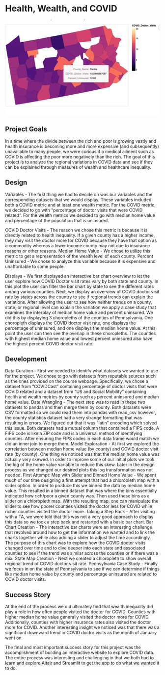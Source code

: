 # Health, Wealth, and COVID

![A screenshot of your application. Could be a GIF.](screenshot3.png)

## Project Goals

In a time where the divide between the rich and poor is growing vastly and health insurance is becoming more and more expensive (and subsequently) unavailable to many people, we were curious if a medical ailment such as COVID is affecting the poor more negatively than the rich. The goal of this project is to analyze the regional variations in COVID data and see if they can be explained through measures of wealth and healthcare inequality. 

## Design

Variables - The first thing we had to decide on was our variables and the corresponding datasets that we would display. These variables included both a COVID metric and at least one wealth metric. For the COVID metric, we decided to go with “percentage of doctor visits that were COVID related”. For the wealth metrics we decided to go with median home value and percentage of the population that is uninsured.

COVID Doctor Visits - The reason we chose this metric is because it is directly related to health  inequality. If a given county has a higher income, they may visit the doctor more for COVID because they have that option as a commodity whereas a lower income county may not due to insurance reasons or other reasons. 
Median Home Value - We chose to utilize this metric to get a representation of the wealth level of each county.
Percent Uninsured - We chose to analyze this variable because it is expensive and unaffordable to some people.

Displays - We first displayed an interactive bar chart overview to let the user explore how COVID Doctor visit rates vary by both state and county. In this plot the user can filter the bar chart by state to see the different rates among various counties. Next, we display an overview of COVID doctor visit rate by states across the country to see if regional trends can explain the variations. After allowing the user to see how neither trends on a county, state, or regional level can explain the variation we apply a case study that examines the interplay of median home value and percent uninsured. We did this by displaying 3 choropleths of the counties of Pennsylvania. One choropleth displays the COVID doctor visit rate, one displays the percentage of uninsured, and one displays the median home value. At this point the user can then see the overlap in these choropleths. The counties with highest median home value and lowest percent uninsured also have the highest percent COVID doctor visit rate. 


## Development

Data Curation - First we needed to identify what datasets we wanted to use for the project. We chose to go with datasets from reputable sources such as the ones provided on the course webpage. Specifically, we chose a dataset from “COVIDCast” containing percentage of doctor visits that were COVID related and a dataset from “US and Social Mobility” containing health and wealth metrics by county such as percent uninsured and median home value. 
Data Wrangling - The next step was to read in these two datasets to pandas and then merge them by county. Both datasets were CSV formatted so we could read them into pandas with read_csv however, the county statistics dataset had a very strange formatting that was resulting in errors. We figured out that it was “latin” encoding which solved this issue. Both datasets had a mutual column that contained a FIPS code. A FIPS code is like a ZIP code and is a universal method of identifying counties. After ensuring the FIPS codes in each data frame would match we did an inner join to merge them. 
Model Exploration - At first we explored the correlation between median home value (by county) and COVID doctor visit rate (by county). One thing we noticed was that the median home value was actually very skewed. In order to improve some of our initial plots we took the log of the home value variable to reduce this skew. Later in the design process as we changed our desired plots this log transformation was not needed.
First Attempt: Map with Slider and Binned Home Value - We spent much of our time designing a first attempt that had a chloropleth map with a slider option. In order to produce this we binned the data by median home value. This resulted in a binned dataset that was where the bins essentially indicated how rich/poor a given county was. Then used these bins as a slider on a chloropleth map. With the resulting map, one can manipulate the slider to see how poorer counties visited the doctor less for COVID while richer counties visited the doctor more. 
Taking a Step Back - After visiting with a TA, we were told that this was not a very good approach to display this data so we took a step back and restarted with a basic bar chart.
Bar Chart Creation - The interactive bar charts were an interesting challenge that revolved around how to get the information we wanted and to link the charts together while also adding a slider to adjust the time accordingly.  The purpose of this chart was to explore how the COVID doctor visits changed over time and to dive deeper into each state and associated counties to see if the trend was similar across the counties or if there was a mix.
State Map Creation - Next we created a chloropleth to show overall regional trend of COVID doctor visit rate.
 Pennsylvania Case Study - Finally we focus in on the state of Pennsylvania to see if we can determine if things like median home value by county and percentage uninsured are related to COVID doctor visits. 

## Success Story

At the end of the process we did ultimately find that wealth inequality did play a role in how often people visited the doctor for COVID. Counties with higher median home value generally visited the doctor more for COVID. Additionally, counties with higher insurance rates also visited the doctor more for COVID.  Another interesting insight we noticed was that there was a significant downward trend in COVID doctor visits as the month of January went on.  

The final and most important success story for this project was the accomplishment of building an interactive website to explore COVID data.  The entire process was interesting and challenging in that we both had to learn and explore Altair and Streamlit to get the app to do what we wanted it to do.

